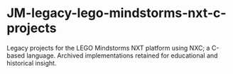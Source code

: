 # JM-legacy-lego-mindstorms-nxt-c-projects
Legacy projects for the LEGO Mindstorms NXT platform using NXC; a C-based language. Archived implementations retained for educational and historical insight.
